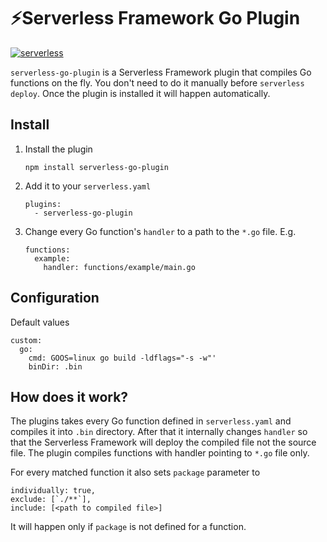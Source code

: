 # ⚡️Serverless Framework Go Plugin

[![serverless](http://public.serverless.com/badges/v3.svg)](http://www.serverless.com)

`serverless-go-plugin` is a Serverless Framework plugin that compiles Go functions on the fly. You don't need to do it manually before `serverless deploy`. Once the plugin is installed it will happen automatically.

## Install


1. Install the plugin

    ```
    npm install serverless-go-plugin
    ```

1. Add it to your `serverless.yaml`

    ```
    plugins:
      - serverless-go-plugin
    ```

1. Change every Go function's `handler` to a path to the `*.go` file. E.g.

    ```
    functions:
      example:
        handler: functions/example/main.go
    ```

## Configuration

Default values

```
custom:
  go:
    cmd: GOOS=linux go build -ldflags="-s -w"'
    binDir: .bin
```

## How does it work?

The plugins takes every Go function defined in `serverless.yaml` and compiles it into `.bin` directory. After that it internally changes `handler` so that the Serverless Framework will deploy the compiled file not the source file. The plugin compiles functions with handler pointing to `*.go` file only.

For every matched function it also sets `package` parameter to

```
individually: true,
exclude: [`./**`],
include: [<path to compiled file>]
```
It will happen only if `package` is not defined for a function.